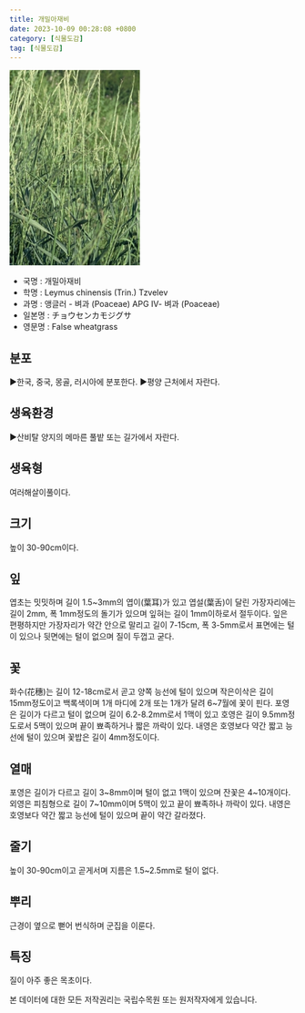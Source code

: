 ```yaml
---
title: 개밀아재비
date: 2023-10-09 00:28:08 +0800
category: [식물도감]
tag: [식물도감]
---
```




![개밀아재비](/assets/img/fileUpload/plants/basic/Gramineae/Agropyron/14200/1_th2.JPG)
- 국명 : 개밀아재비
- 학명 : Leymus chinensis (Trin.) Tzvelev
- 과명 : 앵글러 - 벼과 (Poaceae) APG Ⅳ- 벼과 (Poaceae)
- 일본명 : チョウセンカモジグサ
- 영문명 : False wheatgrass


## 분포
▶한국, 중국, 몽골, 러시아에 분포한다.
▶평양 근처에서 자란다.
## 생육환경
▶산비탈 양지의 메마른 풀밭 또는 길가에서 자란다.
## 생육형
여러해살이풀이다.
## 크기
높이 30-90cm이다.
## 잎
엽초는 밋밋하며 길이 1.5~3mm의 엽이(葉耳)가 있고 엽설(葉舌)이 달린 가장자리에는 길이 2mm, 폭 1mm정도의 돌기가 있으며 잎혀는 길이 1mm이하로서 절두이다. 잎은 편평하지만 가장자리가 약간 안으로 말리고 길이 7-15cm, 폭 3-5mm로서 표면에는 털이 있으나 뒷면에는 털이 없으며 질이 두껍고 굳다.
## 꽃
화수(花穗)는 길이 12-18cm로서 곧고 양쪽 능선에 털이 있으며 작은이삭은 길이 15mm정도이고 백록색이며 1개 마디에 2개 또는 1개가 달려 6~7월에 꽃이 핀다. 포영은 길이가 다르고 털이 없으며 길이 6.2-8.2mm로서 1맥이 있고 호영은 길이 9.5mm정도로서 5맥이 있으며 끝이 뾰족하거나 짧은 까락이 있다. 내영은 호영보다 약간 짧고 능선에 털이 있으며 꽃밥은 길이 4mm정도이다.
## 열매
포영은 길이가 다르고 길이 3~8mm이며 털이 없고 1맥이 있으며 잔꽃은 4~10개이다. 외영은 피침형으로 길이 7~10mm이며 5맥이 있고 끝이 뾰족하나 까락이 있다. 내영은 호영보다 약간 짧고 능선에 털이 있으며 끝이 약간 갈라졌다.
## 줄기
높이 30-90cm이고 곧게서며 지름은 1.5~2.5mm로 털이 없다.
## 뿌리
근경이 옆으로 뻗어 번식하며 군집을 이룬다.
## 특징
질이 아주 좋은 목초이다.






본 데이터에 대한 모든 저작권리는 국립수목원 또는 원저작자에게 있습니다.

